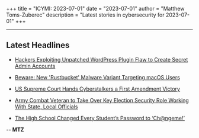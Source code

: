 +++
title = "ICYMI: 2023-07-01"
date = "2023-07-01"
author = "Matthew Toms-Zuberec"
description = "Latest stories in cybersecurity for 2023-07-01"
+++

---------------------------------------------------------------------------
## Latest Headlines
- [Hackers Exploiting Unpatched WordPress Plugin Flaw to Create Secret Admin Accounts](https://thehackernews.com/2023/07/unpatched-wordpress-plugin-flaw-could.html)

- [Beware: New 'Rustbucket' Malware Variant Targeting macOS Users](https://thehackernews.com/2023/07/beware-new-rustbucket-malware-variant.html)

- [US Supreme Court Hands Cyberstalkers a First Amendment Victory](https://www.wired.com/story/cyberstalking-first-amendment-us-supreme-court-security-roundup/)

- [Army Combat Veteran to Take Over Key Election Security Role Working With State, Local Officials](https://www.securityweek.com/army-combat-veteran-to-take-over-key-election-security-role-working-with-state-local-officials/)

- [The High School Changed Every Student’s Password to ‘Ch@ngeme!’](https://cybersecuritynews.com/school-changed-students-password/)

**-- MTZ**